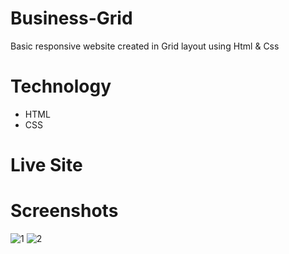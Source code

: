 # Business-Grid
Basic responsive website created in Grid layout using Html &amp; Css

# Technology
- HTML
- CSS

# Live Site

# Screenshots
![1](https://github.com/Evilking009/Business-Grid/assets/4027728/70abcb5c-8d56-4dcb-b617-fc724af24437)
![2](https://github.com/Evilking009/Business-Grid/assets/4027728/0940fb85-b11c-45a4-9c59-6d7fef0c0606)

